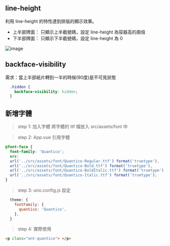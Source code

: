 ## line-height
利用 line-height 的特性達到排版的顯示效果。
- 上半部牌面： 只顯示上半截號碼，設定 line-height 為容器高的兩倍
- 下半部牌面： 只顯示下半截號碼，設定 line-height 為 0

![image](https://p1-jj.byteimg.com/tos-cn-i-t2oaga2asx/gold-user-assets/2019/11/24/16e9c7613684cea7~tplv-t2oaga2asx-jj-mark:3024:0:0:0:q75.png)

## backface-visibility
需求：當上半部紙片轉到一半的時候(90度)是不可見狀態
``` css
  .hidden {
    backface-visibility: hidden;
  }
```

## 新增字體
  > step 1: 加入字體
    將字體的 ttf 檔放入 src/assets/font 中

  > step 2: App.vue 引用字體
  ``` css
  @font-face {
    font-family: 'Quantico';  
    src: 
    url('../src/assets/font/Quantico-Regular.ttf') format('truetype'),
    url('../src/assets/font/Quantico-Bold.ttf') format('truetype'),
    url('../src/assets/font/Quantico-BoldItalic.ttf') format('truetype'),
    url('../src/assets/font/Quantico-Italic.ttf') format('truetype'); 
  }
  ```

  > step 3: uno.config.js 設定

  ``` js
    theme: {
      fontFamily: {
        quantico: 'Quantico',
      },
    }
  ```

  > step 4: 實際使用
  ``` HTML
  <p class="ont-quantico"> </p>
  ```

